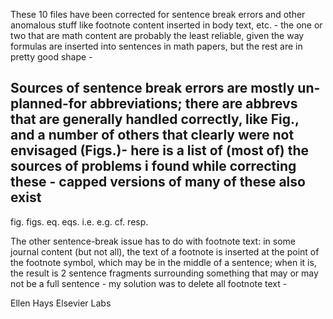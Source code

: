 These 10 files have been corrected for sentence break errors and
other anomalous stuff like footnote content inserted in body text,
etc. - the one or two that are math content are probably the least
reliable, given the way formulas are inserted into sentences in
math papers, but the rest are in pretty good shape -

Sources of sentence break errors are mostly un-planned-for
abbreviations; there are abbrevs that are generally handled correctly,
like Fig., and a number of others that clearly were not envisaged
(Figs.)- here is a list of (most of) the sources of problems i found
while correcting these - capped versions of many of these also exist
-

fig.
figs.
eq.
eqs.
i.e.
e.g.
cf.
resp.

The other sentence-break issue has to do with footnote text: in
some journal content (but not all), the text of a footnote is
inserted at the point of the footnote symbol, which may be in the
middle of a sentence; when it is, the result is 2 sentence fragments
surrounding something that may or may not be a full sentence - my
solution was to delete all footnote text -

Ellen Hays
Elsevier Labs


